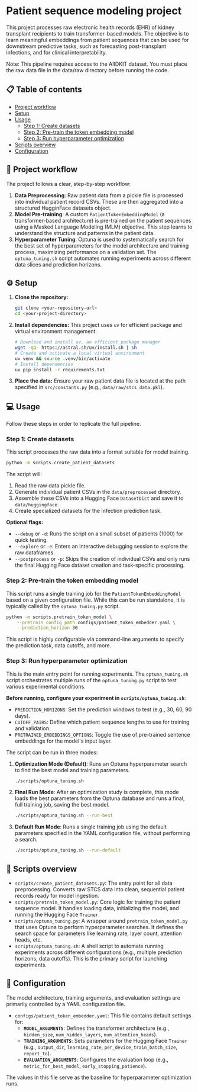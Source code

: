 # Patient sequence modeling project

This project processes raw electronic health records (EHR) of kidney transplant recipients to train transformer-based models. The objective is to learn meaningful embeddings from patient sequences that can be used for downstream predictive tasks, such as forecasting post-transplant infections, and for clinical interpretability.

Note: This pipeline requires access to the AIIDKIT dataset. You must place the raw data file in the data/raw directory before running the code.

## 📋 Table of contents

  - [Project workflow](#-project-workflow)
  - [Setup](#️-setup)
  - [Usage](#-usage)
      - [Step 1: Create datasets](#step-1-create-datasets)
      - [Step 2: Pre-train the token embedding model](#step-2-pre-train-the-token-embedding-model)
      - [Step 3: Run hyperparameter optimization](#step-3-run-hyperparameter-optimization)
  - [Scripts overview](#-scripts-overview)
  - [Configuration](#-configuration)

## 🚀 Project workflow

The project follows a clear, step-by-step workflow:

1.  **Data Preprocessing**: Raw patient data from a pickle file is processed into individual patient record CSVs. These are then aggregated into a structured HugginFace datasets object.
2.  **Model Pre-training**: A custom `PatientTokenEmbeddingModel` (a transformer-based architecture) is pre-trained on the patient sequences using a Masked Language Modeling (MLM) objective. This step learns to understand the structure and patterns in the patient data.
3.  **Hyperparameter Tuning**: Optuna is used to systematically search for the best set of hyperparameters for the model architecture and training process, maximizing performance on a validation set. The `optuna_tuning.sh` script automates running experiments across different data slices and prediction horizons.

## ⚙️ Setup

1.  **Clone the repository:**

    ```bash
    git clone <your-repository-url>
    cd <your-project-directory>
    ```

2.  **Install dependencies:**
    This project uses `uv` for efficient package and virtual environment management.

    ```bash
    # Download and install uv, an efficient package manager
    wget -qO- https://astral.sh/uv/install.sh | sh
    # Create and activate a local virtual environment
    uv venv && source .venv/bin/activate
    # Install dependencies
    uv pip install -r requirements.txt
    ```

3.  **Place the data:**
    Ensure your raw patient data file is located at the path specified in `src/constants.py` (e.g., `data/raw/stcs_data.pkl`).

## 💻 Usage

Follow these steps in order to replicate the full pipeline.

### Step 1: Create datasets

This script processes the raw data into a format suitable for model training.

```bash
python -m scripts.create_patient_datasets
```

The script will:

1.  Read the raw data pickle file.
2.  Generate individual patient CSVs in the `data/preprocessed` directory.
3.  Assemble these CSVs into a Hugging Face `DatasetDict` and save it to `data/huggingface`.
4.  Create specialized datasets for the infection prediction task.

**Optional flags:**

  * `--debug` or `-d`: Runs the script on a small subset of patients (1000) for quick testing.
  * `--explore` or `-e`: Enters an interactive debugging session to explore the raw dataframes.
  * `--postprocess` or `-p`: Skips the creation of individual CSVs and only runs the final Hugging Face dataset creation and task-specific processing.

### Step 2: Pre-train the token embedding model

This script runs a single training job for the `PatientTokenEmbeddingModel` based on a given configuration file. While this can be run standalone, it is typically called by the `optuna_tuning.py` script.

```bash
python -m scripts.pretrain_token_model \
    --pretrain_config_path configs/patient_token_embedder.yaml \
    --prediction_horizon 30
```

This script is highly configurable via command-line arguments to specify the prediction task, data cutoffs, and more.

### Step 3: Run hyperparameter optimization

This is the main entry point for running experiments. The `optuna_tuning.sh` script orchestrates multiple runs of the `optuna_tuning.py` script to test various experimental conditions.

**Before running, configure your experiment in `scripts/optuna_tuning.sh`**:

  * `PREDICTION_HORIZONS`: Set the prediction windows to test (e.g., 30, 60, 90 days).
  * `CUTOFF_PAIRS`: Define which patient sequence lengths to use for training and validation.
  * `PRETRAINED_EMBEDDINGS_OPTIONS`: Toggle the use of pre-trained sentence embeddings for the model's input layer.

The script can be run in three modes:

1.  **Optimization Mode (Default)**: Runs an Optuna hyperparameter search to find the best model and training parameters.

    ```bash
    ./scripts/optuna_tuning.sh
    ```

2.  **Final Run Mode**: After an optimization study is complete, this mode loads the best parameters from the Optuna database and runs a final, full training job, saving the best model.

    ```bash
    ./scripts/optuna_tuning.sh --run-best
    ```

3.  **Default Run Mode**: Runs a single training job using the default parameters specified in the YAML configuration file, without performing a search.

    ```bash
    ./scripts/optuna_tuning.sh --run-default
    ```

## 📜 Scripts overview

  * `scripts/create_patient_datasets.py`: The entry point for all data preprocessing. Converts raw STCS data into clean, sequential patient records ready for model ingestion.
  * `scripts/pretrain_token_model.py`: Core logic for training the patient sequence model. It handles loading data, initializing the model, and running the Hugging Face `Trainer`.
  * `scripts/optuna_tuning.py`: A wrapper around `pretrain_token_model.py` that uses Optuna to perform hyperparameter searches. It defines the search space for parameters like learning rate, layer count, attention heads, etc.
  * `scripts/optuna_tuning.sh`: A shell script to automate running experiments across different configurations (e.g., multiple prediction horizons, data cutoffs). This is the primary script for launching experiments.

## 🔧 Configuration

The model architecture, training arguments, and evaluation settings are primarily controlled by a YAML configuration file.

  * `configs/patient_token_embedder.yaml`: This file contains default settings for:
      * **`MODEL_ARGUMENTS`**: Defines the transformer architecture (e.g., `hidden_size`, `num_hidden_layers`, `num_attention_heads`).
      * **`TRAINING_ARGUMENTS`**: Sets parameters for the Hugging Face `Trainer` (e.g., `output_dir`, `learning_rate`, `per_device_train_batch_size`, `report_to`).
      * **`EVALUATION_ARGUMENTS`**: Configures the evaluation loop (e.g., `metric_for_best_model`, `early_stopping_patience`).

The values in this file serve as the baseline for hyperparameter optimization runs.
